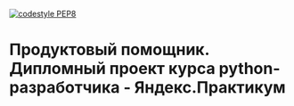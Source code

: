 [![codestyle PEP8](https://github.com/raikhert13/foodgram-project-react/.github/workflows/codestyle.yml/badge.svg)](https://github.com/raikhert13/foodgram-project-react/.github/workflows/codestyle.yml)
# Продуктовый помощник. Дипломный проект курса python-разработчика - Яндекс.Практикум
